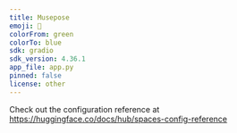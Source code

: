 ```yaml
---
title: Musepose
emoji: 🐢
colorFrom: green
colorTo: blue
sdk: gradio
sdk_version: 4.36.1
app_file: app.py
pinned: false
license: other
---
```


Check out the configuration reference at https://huggingface.co/docs/hub/spaces-config-reference
